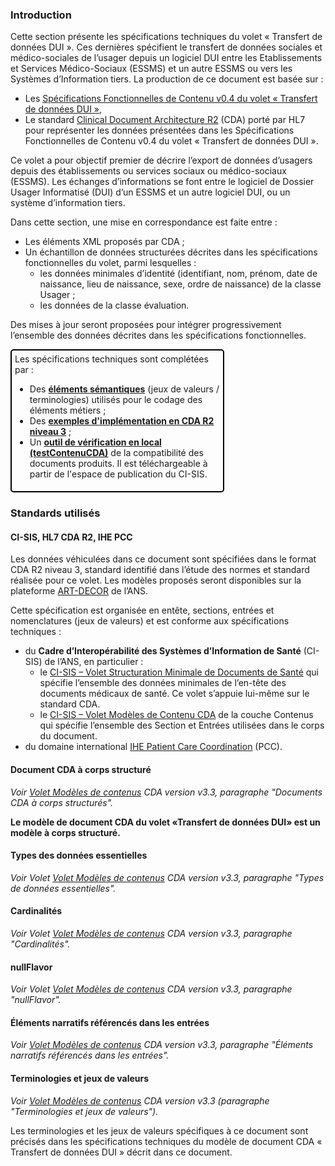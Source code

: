 ### Introduction 

Cette section présente les spécifications techniques du volet « Transfert de données DUI ». Ces dernières spécifient le transfert de données sociales et médico-sociales de l’usager depuis un logiciel DUI entre les Etablissements et Services Médico-Sociaux (ESSMS) et un autre ESSMS ou vers les Systèmes d’Information tiers.
La production de ce document est basée sur :
- Les <a href="cadre_orientations.html">Spécifications Fonctionnelles de Contenu v0.4 du volet « Transfert de données DUI »</a>,
- Le standard <a href="https://www.hl7.org/implement/standards/product_brief.cfm?product_id=496">Clinical Document Architecture R2</a> (CDA) porté par HL7 pour représenter les données présentées dans les Spécifications Fonctionnelles de Contenu v0.4 du volet « Transfert de données DUI ».

Ce volet a pour objectif premier de décrire l’export de données d’usagers depuis des établissements ou services sociaux ou médico-sociaux (ESSMS). Les échanges d’informations se font entre le logiciel de Dossier Usager Informatisé (DUI) d’un ESSMS et un autre logiciel DUI, ou un système d’information tiers.

Dans cette section, une mise en correspondance est faite entre : 
- Les éléments XML proposés par CDA ;
- Un échantillon de données structurées décrites dans les spécifications fonctionnelles du volet, parmi lesquelles :
  - les données minimales d’identité (identifiant, nom, prénom, date de naissance, lieu de naissance, sexe, ordre de naissance) de la classe Usager ; 
  - les données de la classe évaluation.

Des mises à jour seront proposées pour intégrer progressivement l’ensemble des données décrites dans les spécifications fonctionnelles.

<div style="padding: 5px; border-radius: 5px; border: 2px solid black; width: 65%">
  Les spécifications techniques sont complétées par : 
  <ul>
    <li>Des <b><a href="contenu_dossier.html#nomenclatures">éléments sémantiques</a></b> (jeux de valeurs / terminologies) utilisés pour le codage des éléments métiers ;</li>
    <li>Des <b><a href="ressources_cda.html#exemples">exemples d'implémentation en CDA R2 niveau 3</a></b> ;</li>
    <li>Un <b><a href="ressources_cda.html">outil de vérification en local (testContenuCDA)</a></b> de la compatibilité des documents produits. Il est téléchargeable à partir de l'espace de publication du CI-SIS.</li>
  </ul>
</div>

### Standards utilisés

#### CI-SIS, HL7 CDA R2, IHE PCC

Les données véhiculées dans ce document sont spécifiées dans le format CDA R2 niveau 3, standard identifié dans l’étude des normes et standard réalisée pour ce volet. Les modèles proposés seront disponibles sur la plateforme <a href="https://o3sis.esante.gouv.fr/art-decor/home">ART-DECOR</a> de l’ANS. 

Cette spécification est organisée en entête, sections, entrées et nomenclatures (jeux de valeurs) et est conforme aux spécifications techniques :
- du **Cadre d’Interopérabilité des Systèmes d’Information de Santé** (CI-SIS) de l’ANS, en particulier :
  - le <a href="https://esante.gouv.fr/volet-structuration-minimale-de-documents-de-sante">CI-SIS – Volet Structuration Minimale de Documents de Santé</a> qui spécifie l’ensemble des données minimales de l’en-tête des documents médicaux de santé. Ce volet s’appuie lui-même sur le standard CDA.
  - le <a href="https://esante.gouv.fr/volet-de-reference-modeles-de-contenus-cda">CI-SIS – Volet Modèles de Contenu CDA</a> de la couche Contenus qui spécifie l’ensemble des Section et Entrées utilisées dans le corps du document.
- du domaine international <a href="https://www.ihe.net/uploadedFiles/Documents/PCC/IHE_PCC_TF_Vol2.pdf">IHE Patient Care Coordination</a> (PCC).

#### Document CDA à corps structuré

*Voir <a href="https://esante.gouv.fr/volet-de-reference-modeles-de-contenus-cda">Volet Modèles de contenus</a> CDA version v3.3, paragraphe "Documents CDA à corps structurés".*

**Le modèle de document CDA du volet «Transfert de données DUI»  est un modèle à corps structuré.**

#### Types des données essentielles

*Voir Volet <a href="https://esante.gouv.fr/volet-de-reference-modeles-de-contenus-cda">Volet Modèles de contenus</a> CDA version v3.3, paragraphe "Types de données essentielles".*

#### Cardinalités

*Voir Volet <a href="https://esante.gouv.fr/volet-de-reference-modeles-de-contenus-cda">Volet Modèles de contenus</a> CDA version v3.3, paragraphe "Cardinalités".*

#### nullFlavor

*Voir Volet <a href="https://esante.gouv.fr/volet-de-reference-modeles-de-contenus-cda">Volet Modèles de contenus</a> CDA version v3.3, paragraphe "nullFlavor".*

#### Éléments narratifs référencés dans les entrées

*Voir <a href="https://esante.gouv.fr/volet-de-reference-modeles-de-contenus-cda">Volet Modèles de contenus</a> CDA version v3.3, paragraphe "Éléments narratifs référencés dans les entrées".*

#### Terminologies et jeux de valeurs

*Voir <a href="https://esante.gouv.fr/volet-de-reference-modeles-de-contenus-cda">Volet Modèles de contenus</a> CDA version v3.3 (paragraphe "Terminologies et jeux de valeurs").*

Les terminologies et les jeux de valeurs spécifiques à ce document sont précisés dans les spécifications techniques du modèle de document CDA « Transfert de données DUI » décrit dans ce document.
